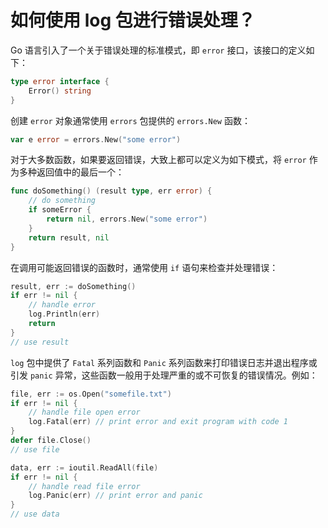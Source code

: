 # 如何使用 log 包进行错误处理？

Go 语言引入了一个关于错误处理的标准模式，即 ```error``` 接口，该接口的定义如下：

```go
type error interface {
	Error() string
}
```

创建 ```error``` 对象通常使用 ```errors``` 包提供的 ```errors.New``` 函数：

```go
var e error = errors.New("some error")
```

对于大多数函数，如果要返回错误，大致上都可以定义为如下模式，将 ```error``` 作为多种返回值中的最后一个：

```go
func doSomething() (result type, err error) {
	// do something
	if someError {
		return nil, errors.New("some error")
	}
	return result, nil
}
```

在调用可能返回错误的函数时，通常使用 ```if``` 语句来检查并处理错误：

```go
result, err := doSomething()
if err != nil {
	// handle error
	log.Println(err)
	return
}
// use result
```

```log``` 包中提供了 ```Fatal``` 系列函数和 ```Panic``` 系列函数来打印错误日志并退出程序或引发 ```panic``` 异常，这些函数一般用于处理严重的或不可恢复的错误情况。例如：

```go
file, err := os.Open("somefile.txt")
if err != nil {
	// handle file open error
	log.Fatal(err) // print error and exit program with code 1
}
defer file.Close()
// use file

data, err := ioutil.ReadAll(file)
if err != nil {
	// handle read file error
	log.Panic(err) // print error and panic 
}
// use data
```